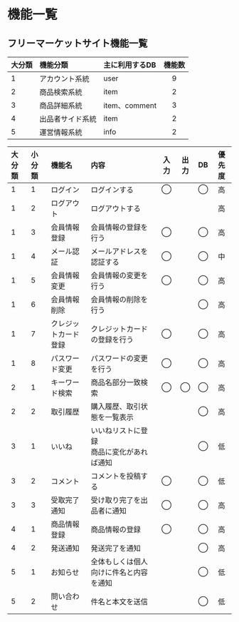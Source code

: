# 機能一覧
## フリーマーケットサイト機能一覧

|大分類|機能分類|主に利用するDB|機能数|
|:---|:---|:---|:---:|
|1|アカウント系統|user|9|
|2|商品検索系統|item|2|
|3|商品詳細系統|item、comment|3|
|4|出品者サイド系統|item|2|
|5|運営情報系統|info|2|

|大分類|小分類|機能名|内容|入力|出力|DB|優先度|
|:---|:---|:---|:---|:---:|:---:|:---:|:---:|
|1|1|ログイン|ログインする|◯||◯|高|
|1|2|ログアウト|ログアウトする||||高|
|1|3|会員情報登録|会員情報の登録を行う|◯||◯|高|
|1|4|メール認証|メールアドレスを認証する|◯||◯|中|
|1|5|会員情報変更|会員情報の変更を行う|◯||◯|高|
|1|6|会員情報削除|会員情報の削除を行う|||◯|高|
|1|7|クレジットカード登録|クレジットカードの登録を行う|◯||◯|高|
|1|8|パスワード変更|パスワードの変更を行う|◯||◯|高|
|2|1|キーワード検索|商品名部分一致検索|◯|◯|◯|高|
|2|2|取引履歴|購入履歴、取引状態を一覧表示|||◯|高|
|3|1|いいね|いいねリストに登録<br>商品に変化があれば通知|||◯|低|
|3|2|コメント|コメントを投稿する|◯||◯|低|
|3|3|受取完了通知|受け取り完了を出品者に通知|◯||◯|高|
|4|1|商品情報登録|商品情報の登録|◯||◯|高|
|4|2|発送通知|発送完了を通知|||◯|高|
|5|1|お知らせ|全体もしくは個人向けに件名と内容を通知|||◯|低|
|5|2|問い合わせ|件名と本文を送信|||◯|低|
